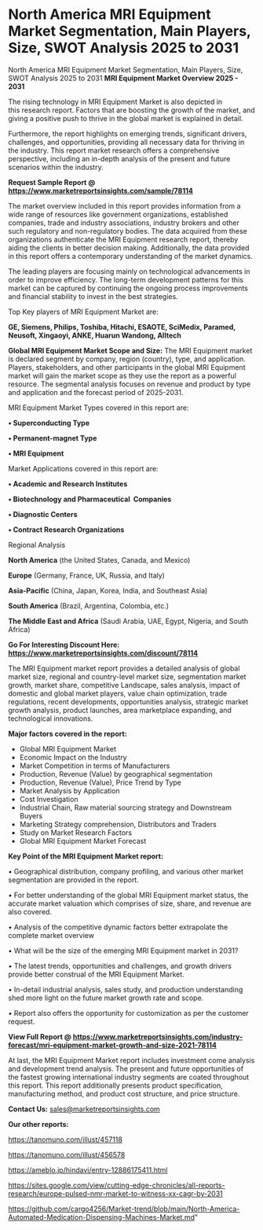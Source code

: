 # North America MRI Equipment Market Segmentation, Main Players, Size, SWOT Analysis 2025 to 2031
 North America MRI Equipment Market Segmentation, Main Players, Size, SWOT Analysis 2025 to 2031
<Strong> MRI Equipment Market Overview 2025 - 2031</strong>

The rising technology in MRI Equipment Market is also depicted in this research report. Factors that are boosting the growth of the market, and giving a positive push to thrive in the global market is explained in detail.

Furthermore, the report highlights on emerging trends, significant drivers, challenges, and opportunities, providing all necessary data for thriving in the industry. This report market research offers a comprehensive perspective, including an in-depth analysis of the present and future scenarios within the industry.

<strong>Request Sample Report @ <a href=https://www.marketreportsinsights.com/sample/78114>https://www.marketreportsinsights.com/sample/78114</a></strong>

The market overview included in this report provides information from a wide range of resources like government organizations, established companies, trade and industry associations, industry brokers and other such regulatory and non-regulatory bodies. The data acquired from these organizations authenticate the MRI Equipment research report, thereby aiding the clients in better decision making. Additionally, the data provided in this report offers a contemporary understanding of the market dynamics.

The leading players are focusing mainly on technological advancements in order to improve efficiency. The long-term development patterns for this market can be captured by continuing the ongoing process improvements and financial stability to invest in the best strategies.

Top Key players of MRI Equipment Market are:

<strong>GE, Siemens, Philips, Toshiba, Hitachi, ESAOTE, SciMedix, Paramed, Neusoft, Xingaoyi, ANKE, Huarun Wandong, Alltech</strong>

<strong><b>Global MRI Equipment Market Scope and Size:</b></strong>
The MRI Equipment market is declared segment by company, region (country), type, and application. Players, stakeholders, and other participants in the global MRI Equipment market will gain the market scope as they use the report as a powerful resource. The segmental analysis focuses on revenue and product by type and application and the forecast period of 2025-2031.

MRI Equipment Market Types covered in this report are:

<strong>• Superconducting Type

• Permanent-magnet Type

• MRI Equipment</strong>

Market Applications covered in this report are:

<strong>• Academic and Research Institutes

• Biotechnology and Pharmaceutical  Companies

• Diagnostic Centers

• Contract Research Organizations</strong> 

Regional Analysis

<strong>North America</strong> (the United States, Canada, and Mexico)

<strong>Europe</strong> (Germany, France, UK, Russia, and Italy)

<strong>Asia-Pacific</strong> (China, Japan, Korea, India, and Southeast Asia)

<strong>South America</strong> (Brazil, Argentina, Colombia, etc.)

<strong>The Middle East and Africa</strong> (Saudi Arabia, UAE, Egypt, Nigeria, and South Africa)

<strong>Go For Interesting Discount Here: <a href=https://www.marketreportsinsights.com/discount/78114>https://www.marketreportsinsights.com/discount/78114</a></strong>

The MRI Equipment market report provides a detailed analysis of global market size, regional and country-level market size, segmentation market growth, market share, competitive Landscape, sales analysis, impact of domestic and global market players, value chain optimization, trade regulations, recent developments, opportunities analysis, strategic market growth analysis, product launches, area marketplace expanding, and technological innovations.

<strong><b>Major factors covered in the report:</b></strong>
<ul>
  <li>Global MRI Equipment Market </li>
  <li>Economic Impact on the Industry</li>
  <li>Market Competition in terms of Manufacturers</li>
  <li>Production, Revenue (Value) by geographical segmentation</li>
  <li>Production, Revenue (Value), Price Trend by Type</li>
  <li>Market Analysis by Application</li>
  <li>Cost Investigation</li>
  <li>Industrial Chain, Raw material sourcing strategy and Downstream Buyers</li>
  <li>Marketing Strategy comprehension, Distributors and Traders</li>
  <li>Study on Market Research Factors</li>
  <li>Global MRI Equipment Market Forecast</li>
</ul>

<strong><b>Key Point of the MRI Equipment Market report:</b></strong>

• Geographical distribution, company profiling, and various other market segmentation are provided in the report.

• For better understanding of the global MRI Equipment market status, the accurate market valuation which comprises of size, share, and revenue are also covered.

• Analysis of the competitive dynamic factors better extrapolate the complete market overview

• What will be the size of the emerging MRI Equipment market in 2031?

• The latest trends, opportunities and challenges, and growth drivers provide better construal of the MRI Equipment Market.

• In-detail industrial analysis, sales study, and production understanding shed more light on the future market growth rate and scope.

• Report also offers the opportunity for customization as per the customer request.

<strong><b>View Full Report @ <a href=https://www.marketreportsinsights.com/industry-forecast/mri-equipment-market-growth-and-size-2021-78114>https://www.marketreportsinsights.com/industry-forecast/mri-equipment-market-growth-and-size-2021-78114</a></b></strong>


At last, the MRI Equipment Market report includes investment come analysis and development trend analysis. The present and future opportunities of the fastest growing international industry segments are coated throughout this report. This report additionally presents product specification, manufacturing method, and product cost structure, and price structure.

<strong>Contact Us:</strong>
sales@marketreportsinsights.com

<strong>Our other reports:</strong>

<a href=https://tanomuno.com/illust/457118>https://tanomuno.com/illust/457118</a>

<a href=https://tanomuno.com/illust/456578>https://tanomuno.com/illust/456578</a>

<a href=https://ameblo.jp/hindavi/entry-12886175411.html>https://ameblo.jp/hindavi/entry-12886175411.html</a>

<a href=https://sites.google.com/view/cutting-edge-chronicles/all-reports-research/europe-pulsed-nmr-market-to-witness-xx-cagr-by-2031>https://sites.google.com/view/cutting-edge-chronicles/all-reports-research/europe-pulsed-nmr-market-to-witness-xx-cagr-by-2031</a>

<a href=https://github.com/cargo4256/Market-trend/blob/main/North-America-Automated-Medication-Dispensing-Machines-Market.md>https://github.com/cargo4256/Market-trend/blob/main/North-America-Automated-Medication-Dispensing-Machines-Market.md</a>"
